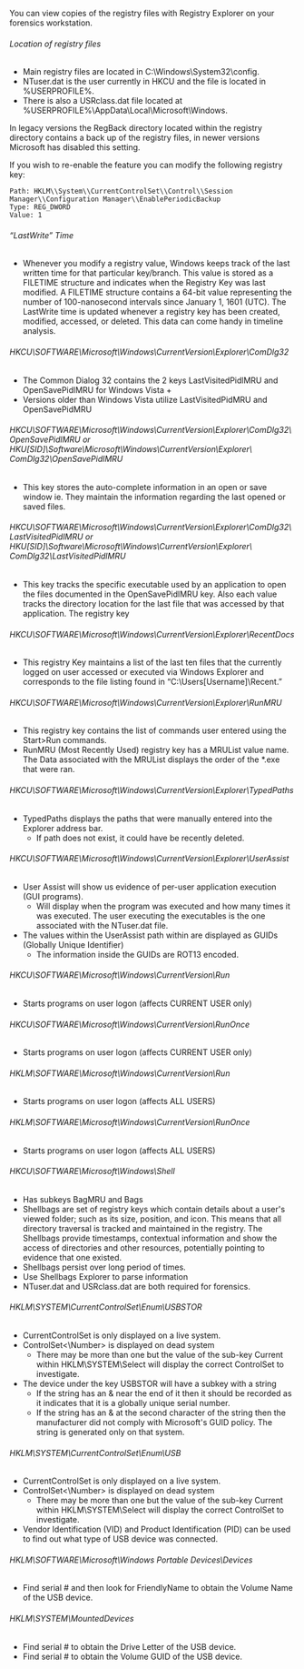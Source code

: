 You can view copies of the registry files with Registry Explorer on your forensics workstation. 
###### Location of registry files
- Main registry files are located in C:\\Windows\\System32\\config.
- NTuser.dat is the user currently in HKCU and the file is located in %USERPROFILE%.
- There is also a USRclass.dat file located at %USERPROFILE%\\AppData\\Local\\Microsoft\\Windows.

In legacy versions the RegBack directory located within the registry directory contains a back up of the registry files, in newer versions Microsoft has disabled this setting. 

If you wish to re-enable the feature you can modify the following registry key:

```
Path: HKLM\\System\\CurrentControlSet\\Control\\Session Manager\\Configuration Manager\\EnablePeriodicBackup
Type: REG_DWORD
Value: 1
```

###### “LastWrite” Time

- Whenever you modify a registry value, Windows keeps track of the last written time for that particular key/branch. This value is stored as a FILETIME structure and indicates when the Registry Key was last modified. A FILETIME structure contains a 64-bit value representing the number of 100-nanosecond intervals since January 1, 1601 (UTC). The LastWrite time is updated whenever a registry key has been created, modified, accessed, or deleted. This data can come handy in timeline analysis.

###### HKCU\\SOFTWARE\\Microsoft\\Windows\\CurrentVersion\\Explorer\\ComDlg32
- The Common Dialog 32 contains the 2 keys LastVisitedPidlMRU and OpenSavePidlMRU for Windows Vista +
- Versions older than Windows Vista utilize LastVisitedPidMRU and OpenSavePidMRU

###### HKCU\\SOFTWARE\\Microsoft\\Windows\\CurrentVersion\\Explorer\\ComDlg32\\OpenSavePidlMRU or HKU\[SID]\Software\Microsoft\Windows\CurrentVersion\Explorer\ ComDlg32\OpenSavePidlMRU
- This key stores the auto-complete information in an open or save window ie. They maintain the information regarding the last opened or saved files.

###### HKCU\\SOFTWARE\\Microsoft\\Windows\\CurrentVersion\\Explorer\\ComDlg32\\LastVisitedPidlMRU or HKU\[SID]\Software\Microsoft\Windows\CurrentVersion\Explorer\ ComDlg32\LastVisitedPidlMRU
- This key tracks the specific executable used by an application to open the files documented in the OpenSavePidlMRU key. Also each value tracks the directory location for the last file that was accessed by that application. The registry key 

###### HKCU\\SOFTWARE\\Microsoft\\Windows\\CurrentVersion\\Explorer\\RecentDocs
- This registry Key maintains a list of the last ten files that the currently logged on user accessed or executed via Windows Explorer and corresponds to the file listing found in “C:\Users\[Username]\Recent.”

###### HKCU\\SOFTWARE\\Microsoft\\Windows\\CurrentVersion\\Explorer\\RunMRU
- This registry key contains the list of commands user entered using the Start>Run commands.
- RunMRU (Most Recently Used) registry key has a MRUList value name. The Data associated with the MRUList displays the order of the \*.exe that were ran.

###### HKCU\\SOFTWARE\\Microsoft\\Windows\\CurrentVersion\\Explorer\\TypedPaths
- TypedPaths displays the paths that were manually entered into the Explorer address bar.
	- If path does not exist, it could have be recently deleted.

###### HKCU\\SOFTWARE\\Microsoft\\Windows\\CurrentVersion\\Explorer\\UserAssist
- User Assist will show us evidence of per-user application execution (GUI programs).
	- Will display when the program was executed and how many times it was executed. The user executing the executables is the one associated with the NTuser.dat file.
- The values within the UserAssist path within are displayed as GUIDs (Globally Unique Identifier)
	- The information inside the GUIDs are ROT13 encoded.

###### HKCU\\SOFTWARE\\Microsoft\\Windows\\CurrentVersion\\Run
- Starts programs on user logon (affects CURRENT USER only)

###### HKCU\\SOFTWARE\\Microsoft\\Windows\\CurrentVersion\\RunOnce
- Starts programs on user logon (affects CURRENT USER only)

###### HKLM\\SOFTWARE\\Microsoft\\Windows\\CurrentVersion\\Run
- Starts programs on user logon (affects ALL USERS)

###### HKLM\\SOFTWARE\\Microsoft\\Windows\\CurrentVersion\\RunOnce
- Starts programs on user logon (affects ALL USERS)

###### HKCU\\SOFTWARE\\Microsoft\\Windows\\Shell
- Has subkeys BagMRU and Bags
- Shellbags are set of registry keys which contain details about a user's viewed folder; such as its size, position, and icon. This means that all directory traversal is tracked and maintained in the registry. The Shellbags provide timestamps, contextual information and show the access of directories and other resources, potentially pointing to evidence that one existed.
- Shellbags persist over long period of times.
- Use Shellbags Explorer to parse information
- NTuser.dat and USRclass.dat are both required for forensics.

###### HKLM\\SYSTEM\\CurrentControlSet\\Enum\\USBSTOR
- CurrentControlSet is only displayed on a live system.
- ControlSet<\Number> is displayed on dead system
	- There may be more than one but the value of the sub-key Current within HKLM\\SYSTEM\\Select will display the correct ControlSet to investigate. 
- The device under the key USBSTOR will have a subkey with a string
	- If the string has an & near the end of it then it should be recorded as it indicates that it is a globally unique serial number.
	- If the string has an & at the second character of the string then the manufacturer did not comply with Microsoft's GUID policy. The string is generated only on that system.
###### HKLM\\SYSTEM\\CurrentControlSet\\Enum\\USB
- CurrentControlSet is only displayed on a live system.
- ControlSet<\Number> is displayed on dead system
	- There may be more than one but the value of the sub-key Current within HKLM\\SYSTEM\\Select will display the correct ControlSet to investigate. 
- Vendor Identification (VID) and Product Identification (PID) can be used to find out what type of USB device was connected.
###### HKLM\\SOFTWARE\\Microsoft\\Windows Portable Devices\\Devices
- Find serial # and then look for FriendlyName to obtain the Volume Name of the USB device.
###### HKLM\\SYSTEM\\MountedDevices
- Find serial # to obtain the Drive Letter of the USB device.
- Find serial # to obtain the Volume GUID of the USB device.